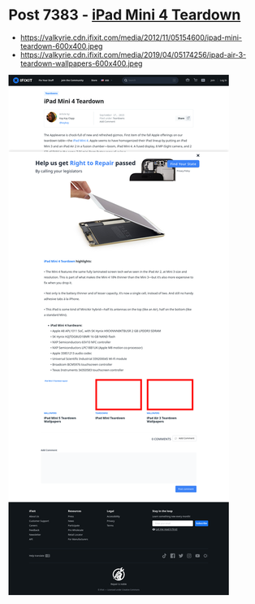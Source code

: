 # Post 7383 - [iPad Mini 4 Teardown](https://www.ifixit.com/News/7383/ipad-mini-4-teardown)

- https://valkyrie.cdn.ifixit.com/media/2012/11/05154600/ipad-mini-teardown-600x400.jpeg
- https://valkyrie.cdn.ifixit.com/media/2019/04/05174256/ipad-air-3-teardown-wallpapers-600x400.jpeg

![screencap](screenshots/6831b5a0-0ed9-4f66-8691-22604f6bd277.png)
